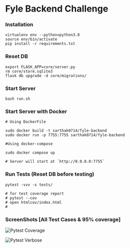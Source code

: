 # Fyle Backend Challenge

### Installation

```
virtualenv env --python=python3.8
source env/bin/activate
pip install -r requirements.txt
```
### Reset DB

```
export FLASK_APP=core/server.py
rm core/store.sqlite3
flask db upgrade -d core/migrations/
```
### Start Server

```
bash run.sh
```

### Start Server with Docker 

```
# Using DockerFile

sudo docker build -t sarthak0714/fyle-backend
sudo docker run -p 7755:7755 sarthak0714/fyle-backend

#Using docker-compose

sudo docker compose up

# Server will start at `http://0.0.0.0:7755`
```
### Run Tests (Reset DB before testing)

```
pytest -vvv -s tests/

# for test coverage report
# pytest --cov
# open htmlcov/index.html
#
```

### ScreenShots [All Test Cases & 95% coverage]

![Pytest Coverage](https://github.com/sarthak0714/fyle-interview-intern-backend/images/pytest_cov.png)

![Pytest Verbose](https://github.com/sarthak0714/fyle-interview-intern-backend/images/pytest_verbose.png)